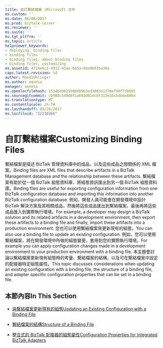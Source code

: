 ```yaml
---
title: 自訂繫結檔案 |Microsoft 文件
ms.custom: ''
ms.date: 06/08/2017
ms.prod: biztalk-server
ms.reviewer: ''
ms.suite: ''
ms.tgt_pltfrm: ''
ms.topic: article
helpviewer_keywords:
- deploying, binding files
- binding files
- binding files, about binding files
- binding files, customizing
ms.assetid: 4714e6c2-4912-43aa-ba5a-0be06916a30a
caps.latest.revision: 14
author: MandiOhlinger
ms.author: mandia
manager: anneta
ms.openlocfilehash: 1534be96255084b963ed3883a1370af00f73b605
ms.sourcegitcommit: cb908c540d8f1a692d01dc8f313e16cb4b4e696d
ms.translationtype: MT
ms.contentlocale: zh-TW
ms.lasthandoff: 09/20/2017
ms.locfileid: "22238366"
---
```

# <a name="customizing-binding-files"></a><span data-ttu-id="eaffc-102">自訂繫結檔案</span><span class="sxs-lookup"><span data-stu-id="eaffc-102">Customizing Binding Files</span></span>
<span data-ttu-id="eaffc-103">繫結檔案是描述 BizTalk 管理資料庫中的成品，以及這些成品之間關係的 XML 檔案。</span><span class="sxs-lookup"><span data-stu-id="eaffc-103">Binding files are XML files that describe artifacts in a BizTalk Management database and the relationship between these artifacts.</span></span> <span data-ttu-id="eaffc-104">繫結檔案有助於從一個 BizTalk 組態資料庫，將組態資訊匯出到另一個 BizTalk 組態資料庫。</span><span class="sxs-lookup"><span data-stu-id="eaffc-104">Binding files are useful for exporting configuration information from one BizTalk configuration database and importing this information into another BizTalk configuration database.</span></span> <span data-ttu-id="eaffc-105">例如，開發人員可能會在開發環境中設計 BizTalk 解決方案及其相關成品，然後將這些成品匯出到繫結檔案，最後再將這些成品匯入到實際執行環境。</span><span class="sxs-lookup"><span data-stu-id="eaffc-105">For example, a developer may design a BizTalk solution and its related artifacts in a development environment, then export these artifacts to a binding file and finally, import these artifacts into a production environment.</span></span> <span data-ttu-id="eaffc-106">您也可以使用繫結檔案來更新現有的組態。</span><span class="sxs-lookup"><span data-stu-id="eaffc-106">You can also use a binding file to update an existing configuration.</span></span> <span data-ttu-id="eaffc-107">例如，您可以使用繫結檔案，將在開發環境中所做的組態變更，套用到您的實際執行環境。</span><span class="sxs-lookup"><span data-stu-id="eaffc-107">For example you can apply configuration changes made in a development environment to your production environment with a binding file.</span></span> <span data-ttu-id="eaffc-108">本主題會討論以繫結檔案更新現有組態時的考量、繫結檔案的結構，以及可在繫結檔案中設定的配接器特定組態屬性。</span><span class="sxs-lookup"><span data-stu-id="eaffc-108">This topic discusses considerations when updating an existing configuration with a binding file, the structure of a binding file, and adapter specific configuration properties that can be set in a binding file.</span></span>  
  
## <a name="in-this-section"></a><span data-ttu-id="eaffc-109">本節內容</span><span class="sxs-lookup"><span data-stu-id="eaffc-109">In This Section</span></span>  
  
-   [<span data-ttu-id="eaffc-110">與繫結檔案更新現有的組態</span><span class="sxs-lookup"><span data-stu-id="eaffc-110">Updating an Existing Configuration with a Binding File</span></span>](../core/updating-an-existing-configuration-with-a-binding-file.md)  
  
-   [<span data-ttu-id="eaffc-111">繫結檔案的結構</span><span class="sxs-lookup"><span data-stu-id="eaffc-111">Structure of a Binding File</span></span>](../core/structure-of-a-binding-file.md)  
  
-   [<span data-ttu-id="eaffc-112">整合式的 BizTalk 配接器的組態屬性</span><span class="sxs-lookup"><span data-stu-id="eaffc-112">Configuration Properties for Integrated BizTalk Adapters</span></span>](../core/configuration-properties-for-integrated-biztalk-adapters.md)
